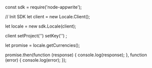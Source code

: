 const sdk = require('node-appwrite');

// Init SDK
let client = new Locale.Client();

let locale = new sdk.Locale(client);

client
    setProject('')
    setKey('')
;

let promise = locale.getCurrencies();

promise.then(function (response) {
    console.log(response);
}, function (error) {
    console.log(error);
});